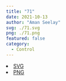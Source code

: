 ```yaml
---
title: "71"
date: 2021-10-13
author: "Aman Seelay"
svg: ./71.svg
png: ./71.png
featured: false
category:
  - Control
---
```


<li><a href="./71.svg" download className="btn-svg">SVG</a></li>
<li><a href="./71.png" download className="btn-png">PNG</a></li>
